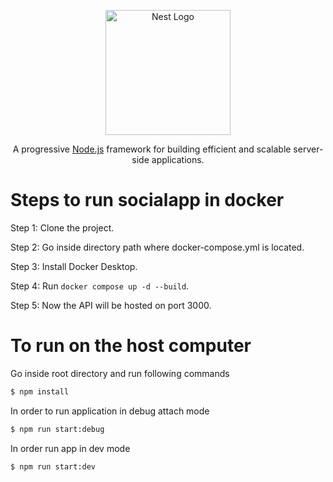 <p align="center">
  <a href="http://nestjs.com/" target="blank"><img src="https://nestjs.com/img/logo-small.svg" width="200" alt="Nest Logo" /></a>
</p>

<p align="center">A progressive <a href="http://nodejs.org" target="_blank">Node.js</a> framework for building efficient and scalable server-side applications.</p>

# **Steps to run socialapp in docker**

Step 1: Clone the project.

Step 2: Go inside directory path where docker-compose.yml is located.

Step 3: Install Docker Desktop.

Step 4: Run `docker compose up -d --build`.

Step 5: Now the API will be hosted on port 3000.

# To run on the host computer

Go inside root directory and run following commands

```bash
$ npm install
```

In order to run application in debug attach mode

```bash
$ npm run start:debug
```

In order run app in dev mode

```bash
$ npm run start:dev
```
